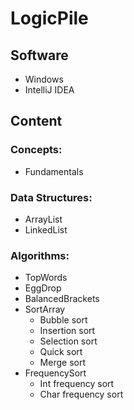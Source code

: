 # LogicPile

## Software
* Windows
* IntelliJ IDEA

## Content
### Concepts:
* Fundamentals
### Data Structures: 
* ArrayList
* LinkedList
### Algorithms: 
* TopWords
* EggDrop
* BalancedBrackets
* SortArray
   * Bubble sort
   * Insertion sort 
   * Selection sort
   * Quick sort
   * Merge sort
* FrequencySort
   * Int frequency sort
   * Char frequency sort

  
